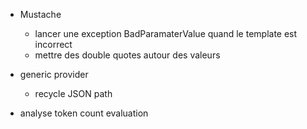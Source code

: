 - Mustache
  - lancer une exception BadParamaterValue quand le template est incorrect
  - mettre des double quotes autour des valeurs

- generic provider
    - recycle JSON path




- analyse token count evaluation